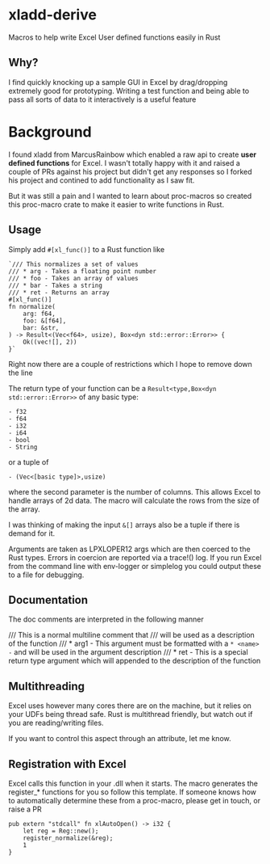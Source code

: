# xladd-derive
Macros to help write Excel User defined functions easily in Rust

## Why?

I find quickly knocking up a sample GUI in Excel by drag/dropping extremely good for prototyping. Writing a test function and being able to pass all sorts of data to it interactively is a useful feature

# Background
I found xladd from MarcusRainbow which enabled a raw api to create **user defined functions** for Excel. I wasn't totally happy with it and raised a couple of PRs against his project but didn't get any responses so I forked his project and contined to add functionality as I saw fit.

But it was still a pain and I wanted to learn about proc-macros so created this proc-macro crate to make it easier to write functions in Rust.

## Usage

Simply add `#[xl_func()]` to a Rust function like

    `/// This normalizes a set of values
    /// * arg - Takes a floating point number
    /// * foo - Takes an array of values
    /// * bar - Takes a string
    /// * ret - Returns an array
    #[xl_func()]
    fn normalize(
        arg: f64,
        foo: &[f64],
        bar: &str,
    ) -> Result<(Vec<f64>, usize), Box<dyn std::error::Error>> {
        Ok((vec![], 2))
    }`

Right now there are a couple of restrictions which I hope to remove down the line

The return type of your function can be a `Result<type,Box<dyn std::error::Error>>` of any basic type:
 
    - f32
    - f64
    - i32
    - i64
    - bool
    - String

or a tuple of 

    - (Vec<[basic type]>,usize)

where the second parameter is the number of columns. This allows Excel to handle arrays of 2d data. The macro will calculate the rows from the size of the array.

I was thinking of making the input `&[]` arrays also be a tuple if there is demand for it.

Arguments are taken as LPXLOPER12 args which are then coerced to the Rust types. Errors in coercion are reported via a trace!() log. If you run Excel from the command line with env-logger or simplelog you could output these to a file for debugging.

## Documentation

The doc comments are interpreted in the following manner

/// This is a normal multiline comment that 
/// will be used as a description of the function
/// * arg1 - This argument must be formatted with a `* <name> -` and will be used in the argument description
/// * ret - This is a special return type argument which will appended to the description of the function

## Multithreading

Excel uses however many cores there are on the machine, but it relies on your UDFs being thread safe. Rust is multithread friendly, but watch out if you are reading/writing files.

If you want to control this aspect through an attribute, let me know.

## Registration with Excel

Excel calls this function in your .dll when it starts. The macro generates the register_* functions for you so follow this template. If someone knows how to automatically determine these from a proc-macro, please get in touch, or raise a PR

    pub extern "stdcall" fn xlAutoOpen() -> i32 {
        let reg = Reg::new();
        register_normalize(&reg);
        1
    }